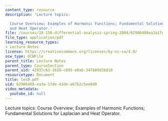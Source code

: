 ```yaml
---
content_type: resource
description: 'Lecture topics:

  Course Overview; Examples of Harmonic Functions; Fundamental Solutions for Laplacian
  and Heat Operator.'
file: /courses/18-156-differential-analysis-spring-2004/62906408ea3a1fde43dee67b2c5ee0d0_lec0.pdf
file_type: application/pdf
learning_resource_types:
- Lecture Notes
license: https://creativecommons.org/licenses/by-nc-sa/4.0/
ocw_type: OCWFile
parent_title: Lecture Notes
parent_type: CourseSection
parent_uid: 42937c63-1618-c895-e0ab-347b09d3b810
resourcetype: Document
title: lec0.pdf
uid: 62906408-ea3a-1fde-43de-e67b2c5ee0d0
video_metadata:
  youtube_id: null
---
```

Lecture topics:
Course Overview; Examples of Harmonic Functions; Fundamental Solutions for Laplacian and Heat Operator.